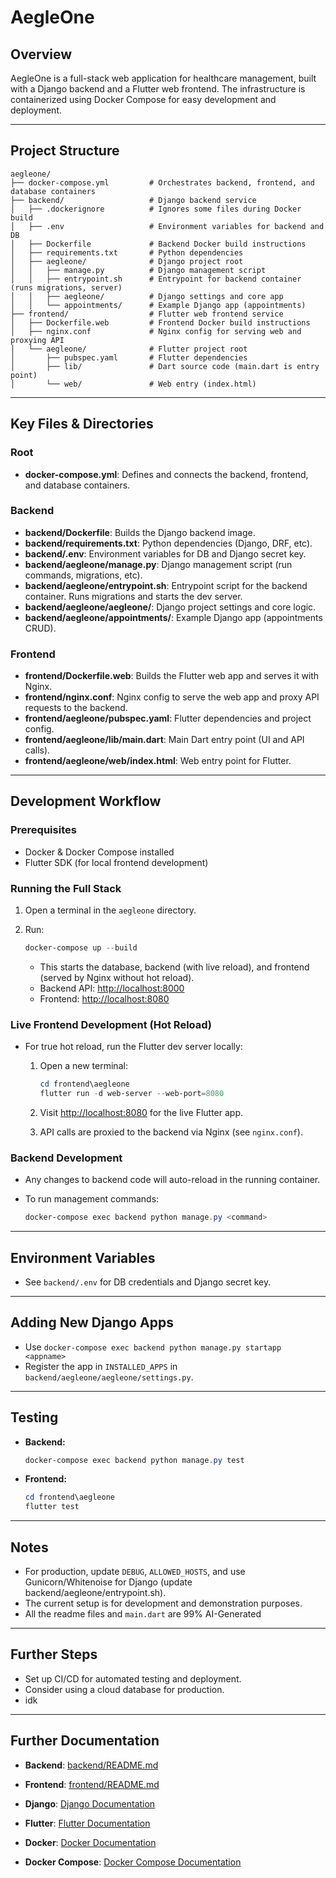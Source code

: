# AegleOne

## Overview

AegleOne is a full-stack web application for healthcare management, built with a Django backend and a Flutter web frontend. The infrastructure is containerized using Docker Compose for easy development and deployment.

---

## Project Structure

```plaintext
aegleone/
├── docker-compose.yml         # Orchestrates backend, frontend, and database containers
├── backend/                   # Django backend service
│   ├── .dockerignore          # Ignores some files during Docker build
│   ├── .env                   # Environment variables for backend and DB
│   ├── Dockerfile             # Backend Docker build instructions
│   ├── requirements.txt       # Python dependencies
│   ├── aegleone/              # Django project root
│   │   ├── manage.py          # Django management script
│   │   ├── entrypoint.sh      # Entrypoint for backend container (runs migrations, server)
│   │   ├── aegleone/          # Django settings and core app
│   │   └── appointments/      # Example Django app (appointments)
├── frontend/                  # Flutter web frontend service
│   ├── Dockerfile.web         # Frontend Docker build instructions
│   ├── nginx.conf             # Nginx config for serving web and proxying API
│   └── aegleone/              # Flutter project root
│       ├── pubspec.yaml       # Flutter dependencies
│       ├── lib/               # Dart source code (main.dart is entry point)
│       └── web/               # Web entry (index.html)
```

---

## Key Files & Directories

### Root

- **docker-compose.yml**: Defines and connects the backend, frontend, and database containers.

### Backend

- **backend/Dockerfile**: Builds the Django backend image.
- **backend/requirements.txt**: Python dependencies (Django, DRF, etc).
- **backend/.env**: Environment variables for DB and Django secret key.
- **backend/aegleone/manage.py**: Django management script (run commands, migrations, etc).
- **backend/aegleone/entrypoint.sh**: Entrypoint script for the backend container. Runs migrations and starts the dev server.
- **backend/aegleone/aegleone/**: Django project settings and core logic.
- **backend/aegleone/appointments/**: Example Django app (appointments CRUD).

### Frontend

- **frontend/Dockerfile.web**: Builds the Flutter web app and serves it with Nginx.
- **frontend/nginx.conf**: Nginx config to serve the web app and proxy API requests to the backend.
- **frontend/aegleone/pubspec.yaml**: Flutter dependencies and project config.
- **frontend/aegleone/lib/main.dart**: Main Dart entry point (UI and API calls).
- **frontend/aegleone/web/index.html**: Web entry point for Flutter.

---

## Development Workflow

### Prerequisites

- Docker & Docker Compose installed
- Flutter SDK (for local frontend development)

### Running the Full Stack

1. Open a terminal in the `aegleone` directory.
2. Run:

   ```powershell
   docker-compose up --build
   ```

   - This starts the database, backend (with live reload), and frontend (served by Nginx without hot reload).
   - Backend API: <http://localhost:8000>
   - Frontend: <http://localhost:8080>

### Live Frontend Development (Hot Reload)

- For true hot reload, run the Flutter dev server locally:
  1. Open a new terminal:

     ```powershell
     cd frontend\aegleone
     flutter run -d web-server --web-port=8080
     ```

  2. Visit <http://localhost:8080> for the live Flutter app.
  3. API calls are proxied to the backend via Nginx (see `nginx.conf`).

### Backend Development

- Any changes to backend code will auto-reload in the running container.
- To run management commands:

  ```powershell
  docker-compose exec backend python manage.py <command>
  ```

---

## Environment Variables

- See `backend/.env` for DB credentials and Django secret key.

---

## Adding New Django Apps

- Use `docker-compose exec backend python manage.py startapp <appname>`
- Register the app in `INSTALLED_APPS` in `backend/aegleone/aegleone/settings.py`.

---

## Testing

- **Backend:**

  ```powershell
  docker-compose exec backend python manage.py test
  ```

- **Frontend:**

  ```powershell
  cd frontend\aegleone
  flutter test
  ```

---

## Notes

- For production, update `DEBUG`, `ALLOWED_HOSTS`, and use Gunicorn/Whitenoise for Django (update backend/aegleone/entrypoint.sh).
- The current setup is for development and demonstration purposes.
- All the readme files and `main.dart` are 99% AI-Generated

---

## Further Steps

- Set up CI/CD for automated testing and deployment.
- Consider using a cloud database for production.
- idk

---

## Further Documentation

- **Backend**: [backend/README.md](backend/README.md)
- **Frontend**: [frontend/README.md](frontend/README.md)

- **Django**: [Django Documentation](https://docs.djangoproject.com/)
- **Flutter**: [Flutter Documentation](https://flutter.dev/docs)
- **Docker**: [Docker Documentation](https://docs.docker.com/)
- **Docker Compose**: [Docker Compose Documentation](https://docs.docker.com/compose/)
